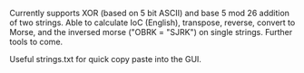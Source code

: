 Currently supports XOR (based on 5 bit ASCII) and base 5 mod 26 addition of two strings.
Able to calculate IoC (English), transpose, reverse, convert to Morse, and the inversed morse ("OBRK = "SJRK") on single strings.
Further tools to come.

Useful strings.txt for quick copy paste into the GUI.
